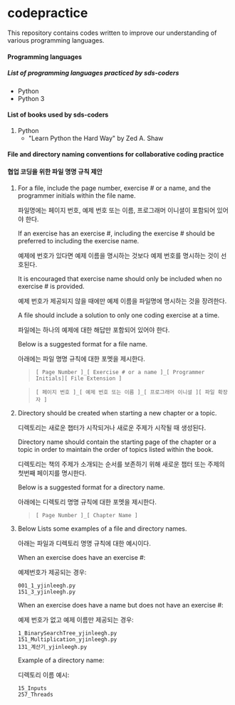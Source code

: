 # codepractice
This repository contains codes written to improve our understanding of various programming languages.


#### Programming languages
##### *List of programming languages practiced by sds-coders*
- Python 
- Python 3


#### List of books used by sds-coders
1. Python
   - "Learn Python the Hard Way" by Zed A. Shaw


#### File and directory naming conventions for collaborative coding practice 
#### 협업 코딩을 위한 파일 명명 규칙 제안
1. For a file, include the page number, exercise # or a name, and the programmer initials within the file name. 
  
   파일명에는 페이지 번호, 예제 번호 또는 이름, 프로그래머 이니셜이 포함되어 있어야 한다.

   If an exercise has an exercise #, including the exercise # should be preferred to including the exercise name.
   
   예제에 번호가 있다면 예제 이름을 명시하는 것보다 예제 번호를 명시하는 것이 선호된다.
   
   It is encouraged that exercise name should only be included when no exercise # is provided.
   
   예제 번호가 제공되지 않을 때에만 예제 이름을 파일명에 명시하는 것을 장려한다.
   
   A file should include a solution to only one coding exercise at a time.
   
   파일에는 하나의 예제에 대한 해답만 포함되어 있어야 한다.

   Below is a suggested format for a file name.
   
   아래에는 파일 명명 규칙에 대한 포멧을 제시한다.

   > `[ Page Number ]_[ Exercise # or a name ]_[ Programmer Initials][ File Extension ]`
   
   > `[ 페이지 번호 ]_[ 예제 번호 또는 이름 ]_[ 프로그래머 이니셜 ][ 파일 확장자 ]`

2. Directory should be created when starting a new chapter or a topic.

   디렉토리는 새로운 챕터가 시작되거나 새로운 주제가 시작될 때 생성된다.

   Directory name should contain the starting page of the chapter or a topic in order to maintain the order of topics listed within the book.
   
   디렉토리는 책의 주제가 소개되는 순서를 보존하기 위해 새로운 챕터 또는 주제의 첫번째 페이지를 명시한다.
   
   Below is a suggested format for a directory name.
   
   아래에는 디렉토리 명명 규칙에 대한 포멧을 제시한다.
   
   > `[ Page Number ]_[ Chapter Name ]`

3. Below Lists some examples of a file and directory names.
   
   아래는 파일과 디렉토리 명명 규칙에 대한 예시이다.
   
   When an exercise does have an exercise #:
   
   예제번호가 제공되는 경우:
   ```
   001_1_yjinleegh.py
   151_3_yjinleegh.py
   ```
   
   When an exercise does have a name but does not have an exercise #:
   
   예제 번호가 없고 예제 이름만 제공되는 경우:
   ```
   1_BinarySearchTree_yjinleegh.py
   151_Multiplication_yjinleegh.py
   131_계산기_yjinleegh.py
   ```
   
   Example of a directory name:
   
   디렉토리 이름 예시:
   ```
   15_Inputs
   257_Threads
   ```
   
